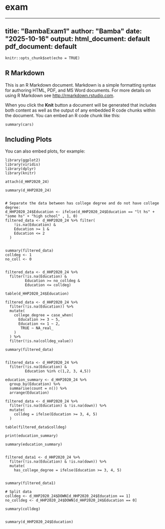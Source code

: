 # exam
---
title: "BambaExam1"
author: "Bamba"
date: "2025-10-16"
output:
  html_document: default
  pdf_document: default
---

```{r setup, include=FALSE}
knitr::opts_chunk$set(echo = TRUE)
```

## R Markdown

This is an R Markdown document. Markdown is a simple formatting syntax for authoring HTML, PDF, and MS Word documents. For more details on using R Markdown see <http://rmarkdown.rstudio.com>.

When you click the **Knit** button a document will be generated that includes both content as well as the output of any embedded R code chunks within the document. You can embed an R code chunk like this:

```{r cars}
summary(cars)
```

## Including Plots

You can also embed plots, for example:

```{r pressure, echo=FALSE}
library(ggplot2)
library(viridis)
library(dplyr)
library(knitr)

attach(d_HHP2020_24)

summary(d_HHP2020_24)


# Separate the data between has college degree and do not have college degree:
d_HHP2020_24$Education <- ifelse(d_HHP2020_24$Education == "lt hs" + "some hs" + "high school" , 1, 0)
filtered_data <- d_HHP2020_24 %>% filter(
    !is.na(Education) & 
    Education >= 1 & 
    Education <= 2 
  )


summary(filtered_data)
colldeg <- 1  
no_coll <- 0


filtered_data <- d_HHP2020_24 %>% 
  filter(!is.na(Education) & 
         Education >= no_colldeg & 
         Education <= colldeg)

table(d_HHP2020_24$Education)

filtered_data <- d_HHP2020_24 %>% 
  filter(!is.na(Education)) %>%
  mutate(
    college_degree = case_when(
      Education >= 3 ~ 5,  
      Education <= 1 ~ 2,  
       TRUE ~ NA_real_
    )
  ) %>%
  filter(!is.na(colldeg_value))

summary(filtered_data)


filtered_data <- d_HHP2020_24 %>% 
  filter(!is.na(Education) & 
         Education %in% c(1,2, 3, 4,5))

education_summary <- d_HHP2020_24 %>%
  group_by(Education) %>%
  summarise(count = n()) %>%
  arrange(Education)

filtered_data <- d_HHP2020_24 %>%
  filter(!is.na(Education) & !is.na(down)) %>%
  mutate(
    colldeg = ifelse(Education >= 3, 4, 5)  
  )

table(filtered_data$colldeg)

print(education_summary)

summary(education_summary)


filtered_data1 <- d_HHP2020_24 %>%
  filter(!is.na(Education) & !is.na(down)) %>%
  mutate(
    has_college_degree = ifelse(Education >= 3, 4, 5)  
    

summary(filtered_data1)

# Split data
colldeg <- d_HHP2020_24$DOWN[d_HHP2020_24$Education == 1]
no_colldeg <- d_HHP2020_24$DOWN[d_HHP2020_24$Education == 0]

summary(colldeg)


summary(d_HHP2020_24$Education)



```
